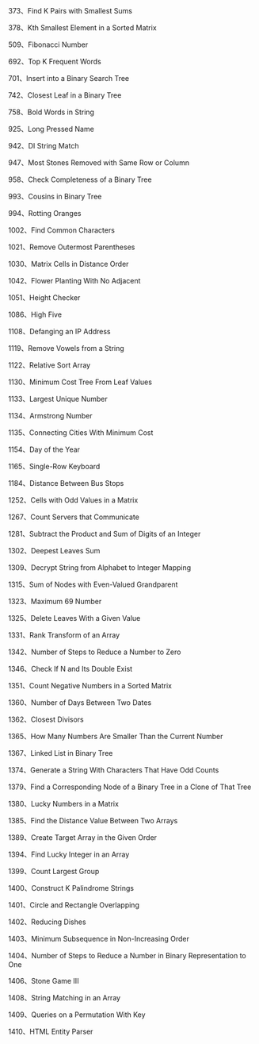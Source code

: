 373、Find K Pairs with Smallest Sums

378、Kth Smallest Element in a Sorted Matrix

509、Fibonacci Number

692、Top K Frequent Words

701、Insert into a Binary Search Tree

742、Closest Leaf in a Binary Tree

758、Bold Words in String

925、Long Pressed Name

942、DI String Match

947、Most Stones Removed with Same Row or Column

958、Check Completeness of a Binary Tree

993、Cousins in Binary Tree

994、Rotting Oranges

1002、Find Common Characters

1021、Remove Outermost Parentheses

1030、Matrix Cells in Distance Order

1042、Flower Planting With No Adjacent

1051、Height Checker

1086、High Five

1108、Defanging an IP Address

1119、Remove Vowels from a String

1122、Relative Sort Array

1130、Minimum Cost Tree From Leaf Values

1133、Largest Unique Number

1134、Armstrong Number

1135、Connecting Cities With Minimum Cost

1154、Day of the Year

1165、Single-Row Keyboard

1184、Distance Between Bus Stops

1252、Cells with Odd Values in a Matrix

1267、Count Servers that Communicate

1281、Subtract the Product and Sum of Digits of an Integer

1302、Deepest Leaves Sum

1309、Decrypt String from Alphabet to Integer Mapping

1315、Sum of Nodes with Even-Valued Grandparent

1323、Maximum 69 Number

1325、Delete Leaves With a Given Value

1331、Rank Transform of an Array

1342、Number of Steps to Reduce a Number to Zero

1346、Check If N and Its Double Exist

1351、Count Negative Numbers in a Sorted Matrix

1360、Number of Days Between Two Dates

1362、Closest Divisors

1365、How Many Numbers Are Smaller Than the Current Number

1367、Linked List in Binary Tree

1374、Generate a String With Characters That Have Odd Counts

1379、Find a Corresponding Node of a Binary Tree in a Clone of That Tree

1380、Lucky Numbers in a Matrix

1385、Find the Distance Value Between Two Arrays

1389、Create Target Array in the Given Order

1394、Find Lucky Integer in an Array

1399、Count Largest Group

1400、Construct K Palindrome Strings

1401、Circle and Rectangle Overlapping

1402、Reducing Dishes

1403、Minimum Subsequence in Non-Increasing Order

1404、Number of Steps to Reduce a Number in Binary Representation to One

1406、Stone Game III

1408、String Matching in an Array

1409、Queries on a Permutation With Key

1410、HTML Entity Parser

